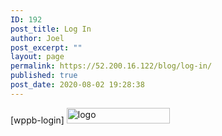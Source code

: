 ```yaml
---
ID: 192
post_title: Log In
author: Joel
post_excerpt: ""
layout: page
permalink: https://52.200.16.122/blog/log-in/
published: true
post_date: 2020-08-02 19:28:38
---
```

[wppb-login]
<img width="165" height="25" src="http://52.200.16.122/blog/wp-content/uploads/2018/03/event-star-logo.png" alt="logo">